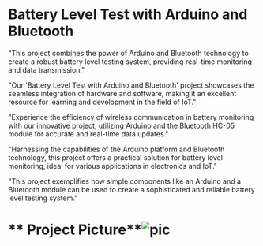 # Battery Level Test with Arduino and Bluetooth
"This project combines the power of Arduino and Bluetooth technology to create a robust battery level testing system, providing real-time monitoring and data transmission."

"Our 'Battery Level Test with Arduino and Bluetooth' project showcases the seamless integration of hardware and software, making it an excellent resource for learning and development in the field of IoT."

"Experience the efficiency of wireless communication in battery monitoring with our innovative project, utilizing Arduino and the Bluetooth HC-05 module for accurate and real-time data updates."

"Harnessing the capabilities of the Arduino platform and Bluetooth technology, this project offers a practical solution for battery level monitoring, ideal for various applications in electronics and IoT."

"This project exemplifies how simple components like an Arduino and a Bluetooth module can be used to create a sophisticated and reliable battery level testing system."
# ** Project Picture**![pic](https://github.com/user-attachments/assets/b45dd082-a4cf-4518-a1b4-1d0329c3b93c)
